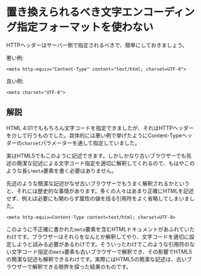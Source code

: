 # 置き換えられるべき文字エンコーディング指定フォーマットを使わない

HTTPヘッダーはサーバー側で指定されるべきで、簡単にしておきましょう。

悪い例:

    <meta http-equiv="Content-Type" content="text/html; charset=UTF-8">

良い例:

    <meta charset="UTF-8">


## 解説

HTML 4.01でももちろん文字コードを指定できましたが、それはHTTPヘッダーを介して行うものでした。具体的には悪い例で挙げたようにContent-Typeヘッダーの`charset`パラメーターを通して指定していました。

実はHTML5でもこのように記述できます。しかしかなり古いブラウザーでも先述の簡潔な記述による文字コード指定を適切に解釈してくれるので、もはやこのような長い`meta`要素を書く必要はありません。

先述のような簡潔な記述がなぜ古いブラウザーでもうまく解釈されるかというと、それには歴史的な事情があります。多くの人々はあまり正確にHTMLを記述せず、例えば必要にも関わらず属性の値を括る引用符をよく省略してしまいました。

    <meta http-equiv=Content-Type content=text/html; charset=UTF-8>

このように不正確に書かれた`meta`要素を含むHTMLドキュメントがあふれていたわけです。ブラウザーはそれらをなんとか解釈してやり、文字コードを適切に設定しようと試みる必要があるわけです。そういったわけでこのような引用符のない文字コード指定の`meta`要素も古いブラウザーで解釈でき、その影響でHTML5の簡潔な記述も解釈できるわけです。実際にはHTML5の簡潔な記述は、古いブラウザーで解釈できる限界を探った結果のものです。
